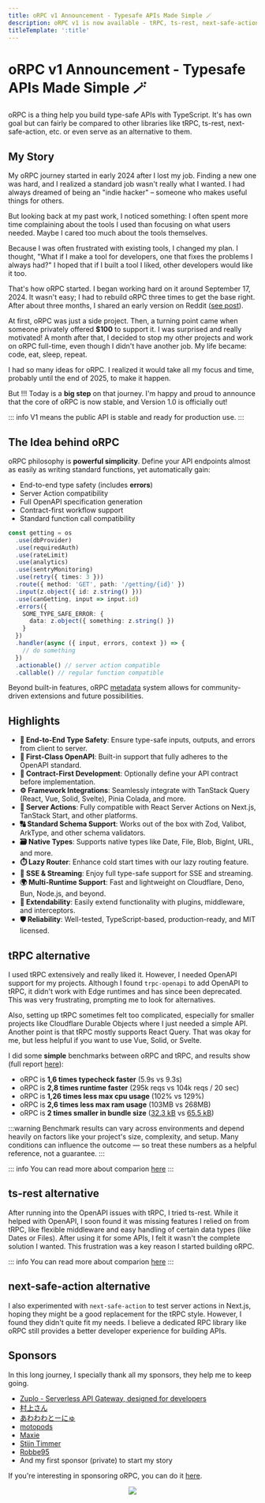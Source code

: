```yaml
---
title: oRPC v1 Announcement - Typesafe APIs Made Simple 🪄
description: oRPC v1 is now available - tRPC, ts-rest, next-safe-action, and more alternatives!
titleTemplate: ':title'
---
```


# oRPC v1 Announcement - Typesafe APIs Made Simple 🪄

oRPC is a thing help you build type-safe APIs with TypeScript. It's has own goal but can fairly be compared to other libraries like tRPC, ts-rest, next-safe-action, etc. or even serve as an alternative to them.

## My Story

My oRPC journey started in early 2024 after I lost my job. Finding a new one was hard, and I realized a standard job wasn't really what I wanted. I had always dreamed of being an "indie hacker" – someone who makes useful things for others.

But looking back at my past work, I noticed something: I often spent more time complaining about the tools I used than focusing on what users needed. Maybe I cared too much about the tools themselves.

Because I was often frustrated with existing tools, I changed my plan. I thought, "What if I make a tool for developers, one that fixes the problems I always had?" I hoped that if I built a tool I liked, other developers would like it too.

That's how oRPC started. I began working hard on it around September 17, 2024. It wasn't easy; I had to rebuild oRPC three times to get the base right. After about three months, I shared an early version on Reddit ([see post](https://www.reddit.com/r/nextjs/comments/1h13upv/new_introducing_orpc_a_dropin_replacement_for/)).

At first, oRPC was just a side project. Then, a turning point came when someone privately offered **$100** to support it. I was surprised and really motivated! A month after that, I decided to stop my other projects and work on oRPC full-time, even though I didn't have another job. My life became: code, eat, sleep, repeat.

I had so many ideas for oRPC. I realized it would take all my focus and time, probably until the end of 2025, to make it happen.

But !!! Today is a **big step** on that journey. I'm happy and proud to announce that the core of oRPC is now stable, and Version 1.0 is officially out!

::: info
V1 means the public API is stable and ready for production use.
:::

## The Idea behind oRPC

oRPC philosophy is **powerful simplicity**. Define your API endpoints almost as easily as writing standard functions, yet automatically gain:

- End-to-end type safety (includes **errors**)
- Server Action compatibility
- Full OpenAPI specification generation
- Contract-first workflow support
- Standard function call compatibility

```ts
const getting = os
  .use(dbProvider)
  .use(requiredAuth)
  .use(rateLimit)
  .use(analytics)
  .use(sentryMonitoring)
  .use(retry({ times: 3 }))
  .route({ method: 'GET', path: '/getting/{id}' })
  .input(z.object({ id: z.string() }))
  .use(canGetting, input => input.id)
  .errors({
    SOME_TYPE_SAFE_ERROR: {
      data: z.object({ something: z.string() })
    }
  })
  .handler(async ({ input, errors, context }) => {
    // do something
  })
  .actionable() // server action compatible
  .callable() // regular function compatible
```

Beyond built-in features, oRPC [metadata](https://orpc.unnoq.com/docs/metadata) system allows for community-driven extensions and future possibilities.

## Highlights

- **🔗 End-to-End Type Safety**: Ensure type-safe inputs, outputs, and errors from client to server.
- **📘 First-Class OpenAPI**: Built-in support that fully adheres to the OpenAPI standard.
- **📝 Contract-First Development**: Optionally define your API contract before implementation.
- **⚙️ Framework Integrations**: Seamlessly integrate with TanStack Query (React, Vue, Solid, Svelte), Pinia Colada, and more.
- **🚀 Server Actions**: Fully compatible with React Server Actions on Next.js, TanStack Start, and other platforms.
- **🔠 Standard Schema Support**: Works out of the box with Zod, Valibot, ArkType, and other schema validators.
- **🗃️ Native Types**: Supports native types like Date, File, Blob, BigInt, URL, and more.
- **⏱️ Lazy Router**: Enhance cold start times with our lazy routing feature.
- **📡 SSE & Streaming**: Enjoy full type-safe support for SSE and streaming.
- **🌍 Multi-Runtime Support**: Fast and lightweight on Cloudflare, Deno, Bun, Node.js, and beyond.
- **🔌 Extendability**: Easily extend functionality with plugins, middleware, and interceptors.
- **🛡️ Reliability**: Well-tested, TypeScript-based, production-ready, and MIT licensed.

## tRPC alternative

I used tRPC extensively and really liked it. However, I needed OpenAPI support for my projects. Although I found `trpc-openapi` to add OpenAPI to tRPC, it didn't work with Edge runtimes and has since been deprecated. This was very frustrating, prompting me to look for alternatives.

Also, setting up tRPC sometimes felt too complicated, especially for smaller projects like Cloudflare Durable Objects where I just needed a simple API. Another point is that tRPC mostly supports React Query. That was okay for me, but less helpful if you want to use Vue, Solid, or Svelte.

I did some **simple** benchmarks between oRPC and tRPC, and results show (full report [here](https://github.com/unnoq/orpc-benchmarks)):

- oRPC is **1,6 times typecheck faster** (5.9s vs 9.3s)
- oRPC is **2,8 times runtime faster** (295k reqs vs 104k reqs / 20 sec)
- oRPC is **1,26 times less max cpu usage** (102% vs 129%)
- oRPC is **2,6 times less max ram usage** (103MB vs 268MB)
- oRPC is **2 times smaller in bundle size** ([32.3 kB](https://bundlejs.com/?q=%40orpc%2Fclient%2C%40orpc%2Fclient%2Ffetch%2C%40orpc%2Fserver%2C%40orpc%2Fserver%2Fnode&treeshake=%5B%7B+createORPCClient+%7D%5D%2C%5B%7B+RPCLink+%7D%5D%2C%5B%7B+os+%7D%5D%2C%5B%7B+RPCHandler+%7D%5D) vs [65.5 kB](https://bundlejs.com/?q=%40trpc%2Fclient%2C%40trpc%2Fserver%2C%40trpc%2Fserver%2Fadapters%2Fstandalone%2Csuperjson&treeshake=%5B%7B+createTRPCClient%2ChttpLink%2ChttpSubscriptionLink%2CsplitLink+%7D%5D%2C%5B%7B+initTRPC+%7D%5D%2C%5B%7B+createHTTPServer+%7D%5D%2C%5B%7B+default+as+SuperJSON+%7D%5D))

:::warning
Benchmark results can vary across environments and depend heavily on factors like your project's size, complexity, and setup. Many conditions can influence the outcome — so treat these numbers as a helpful reference, not a guarantee.
:::

::: info
You can read more about comparion [here](/docs/comparison)
:::

## ts-rest alternative

After running into the OpenAPI issues with tRPC, I tried ts-rest. While it helped with OpenAPI, I soon found it was missing features I relied on from tRPC, like flexible middleware and easy handling of certain data types (like Dates or Files). After using it for some APIs, I felt it wasn't the complete solution I wanted. This frustration was a key reason I started building oRPC.

::: info
You can read more about comparion [here](/docs/comparison)
:::

## next-safe-action alternative

I also experimented with `next-safe-action` to test server actions in Next.js, hoping they might be a good replacement for the tRPC style. However, I found they didn't quite fit my needs. I believe a dedicated RPC library like oRPC still provides a better developer experience for building APIs.

## Sponsors

In this long journey, I specially thank all my sponsors, they help me to keep going.

- [Zuplo - Serverless API Gateway, designed for developers](https://zuplo.link/orpc)
- [村上さん](https://github.com/SanMurakami)
- [あわわわとーにゅ](https://github.com/u1-liquid)
- [motopods](https://github.com/motopods)
- [Maxie](https://github.com/MrMaxie)
- [Stijn Timmer](https://github.com/Stijn-Timmer)
- [Robbe95](https://github.com/Robbe95)
- And my first sponsor (private) to start my story

If you're interesting in sponsoring oRPC, you can do it [here](https://github.com/sponsors/unnoq).

<p align="center">
  <a href="https://cdn.jsdelivr.net/gh/unnoq/unnoq/sponsors.svg">
    <img src='https://cdn.jsdelivr.net/gh/unnoq/unnoq/sponsors.svg'/>
  </a>
</p>

